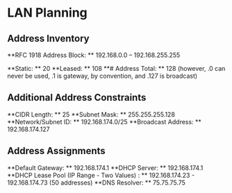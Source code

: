 # LAN Planning
## Address Inventory

**RFC 1918 Address Block: ** 192.168.0.0 – 192.168.255.255 

**Static: ** 20
**Leased: ** 108
**# Address Total: ** 128 (however, .0 can never be used, .1 is gateway, by convention, and .127 is broadcast)

## Additional Address Constraints

**CIDR Length: ** 25
**Subnet Mask: ** 255.255.255.128
**Network/Subnet ID: ** 192.168.174.0/25
**Broadcast Address: ** 192.168.174.127

## Address Assignments

**Default Gateway: ** 192.168.174.1
**DHCP Server: ** 192.168.174.1
**DHCP Lease Pool (IP Range - Two Values) : ** 192.168.174.23 - 192.168.174.73 (50 addresses)
**DNS Resolver: ** 75.75.75.75